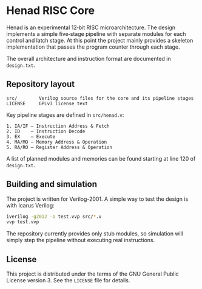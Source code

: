 # Henad RISC Core

Henad is an experimental 12‑bit RISC microarchitecture. The design implements a simple five‑stage pipeline with separate modules for each control and latch stage. At this point the project mainly provides a skeleton implementation that passes the program counter through each stage.

The overall architecture and instruction format are documented in `design.txt`.

## Repository layout

```
src/        Verilog source files for the core and its pipeline stages
LICENSE     GPLv3 license text
```

Key pipeline stages are defined in `src/henad.v`:

```
1. IA/IF – Instruction Address & Fetch
2. ID    – Instruction Decode
3. EX    – Execute
4. MA/MO – Memory Address & Operation
5. RA/RO – Register Address & Operation
```

A list of planned modules and memories can be found starting at line 120 of `design.txt`.

## Building and simulation

The project is written for Verilog-2001. A simple way to test the design is with Icarus Verilog:

```bash
iverilog -g2012 -o test.vvp src/*.v
vvp test.vvp
```

The repository currently provides only stub modules, so simulation will simply step the pipeline without executing real instructions.

## License

This project is distributed under the terms of the GNU General Public License version 3. See the `LICENSE` file for details.
